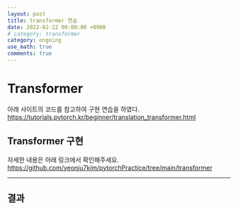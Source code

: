 ```yaml
---
layout: post
title: transformer 연습
date: 2022-02-22 00:00:00 +0900
# category: transformer
category: ongoing
use_math: true
comments: true
---
```


# Transformer

아래 사이트의 코드를 참고하여 구현 연습을 하였다. <br>
https://tutorials.pytorch.kr/beginner/translation_transformer.html

## Transformer 구현

자세한 내용은 아래 링크에서 확인해주세요.
https://github.com/yeonju7kim/pytorchPractice/tree/main/transformer

---

## 결과

###

